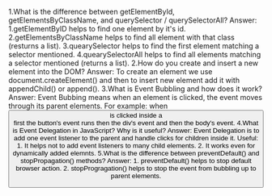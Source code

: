 1.What is the difference between getElementById, getElementsByClassName, and querySelector / querySelectorAll?
Answer: 1.getElementByID helps to find one element by it's id.
        2.getElementsByClassName helps to find all element with that class (resturns a list).
        3.quearySelector helps to find the first element matching a selector mentioned.
        4.quearySelectorAll helps to find all elements matching a selector mentioned (returns a list).
2.How do you create and insert a new element into the DOM?
Answer: To create an element we use document.createElement() and then to insert new element add it with appendChild() or append().
3.What is Event Bubbling and how does it work?
Answer: Event Bubbing means when an element is clicked, the event moves through its parent elements.
        For example: when <button> is clicked inside a <div> first the button's event runs then the div's event and then the body's event.
4.What is Event Delegation in JavaScript? Why is it useful?
Answer: Event Delegation is to add one event listener to the parent and handle clicks for children inside it.
        Useful: 1. It helps not to add event listeners to many child elements.
                2. It works even for dynamically added elemnts.
5.What is the difference between preventDefault() and stopPropagation() methods?
Answer: 1. preventDefault() helps to stop default browser action.
        2. stopProgragation() helps to stop the event from bubbling up to parent elements.
